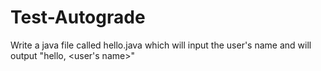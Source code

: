 # Test-Autograde

Write a java file called hello.java which will input the user's name and will output "hello, <user's name>"
